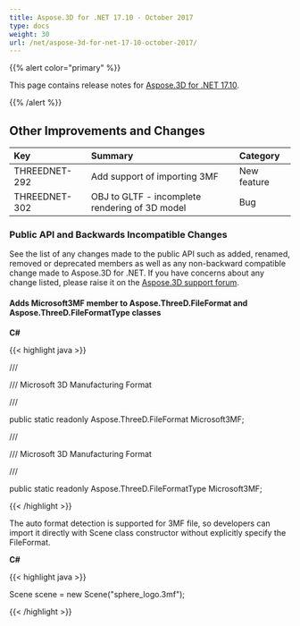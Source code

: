 ```yaml
---
title: Aspose.3D for .NET 17.10 - October 2017
type: docs
weight: 30
url: /net/aspose-3d-for-net-17-10-october-2017/
---
```


{{% alert color="primary" %}} 

This page contains release notes for [Aspose.3D for .NET 17.10](https://www.nuget.org/packages/Aspose.3D/17.10.0).

{{% /alert %}} 
## **Other Improvements and Changes**

|**Key**|**Summary**|**Category**|
| :- | :- | :- |
|THREEDNET-292|Add support of importing 3MF|New feature|
|THREEDNET-302|OBJ to GLTF - incomplete rendering of 3D model|Bug|
### **Public API and Backwards Incompatible Changes**
See the list of any changes made to the public API such as added, renamed, removed or deprecated members as well as any non-backward compatible change made to Aspose.3D for .NET. If you have concerns about any change listed, please raise it on the [Aspose.3D support forum](https://forum.aspose.com/c/3d/18).
#### **Adds Microsoft3MF member to Aspose.ThreeD.FileFormat and Aspose.ThreeD.FileFormatType classes**
**C#**

{{< highlight java >}}

 /// <summary>

/// Microsoft 3D Manufacturing Format

/// </summary>

public static readonly Aspose.ThreeD.FileFormat Microsoft3MF;



/// <summary>

/// Microsoft 3D Manufacturing Format

/// </summary>

public static readonly Aspose.ThreeD.FileFormatType Microsoft3MF;

{{< /highlight >}}

The auto format detection is supported for 3MF file, so developers can import it directly with Scene class constructor without explicitly specify the FileFormat.

**C#**

{{< highlight java >}}

 Scene scene = new Scene("sphere_logo.3mf");

{{< /highlight >}}
